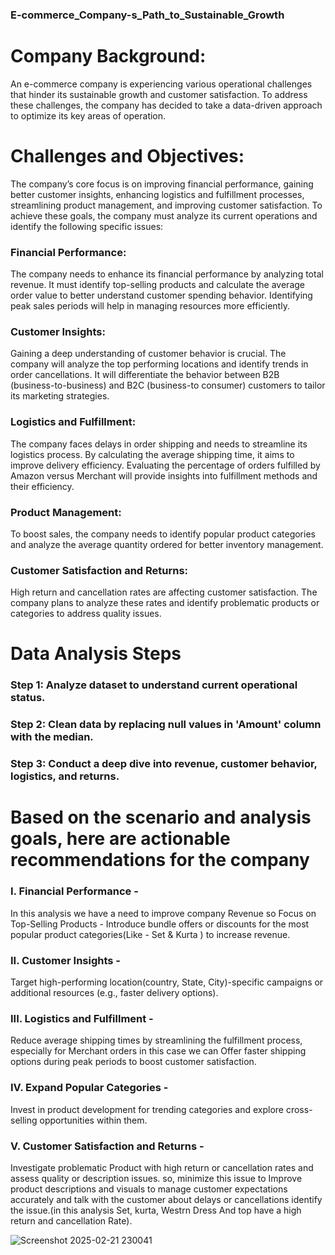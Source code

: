 ### E-commerce_Company-s_Path_to_Sustainable_Growth

# Company Background: 

An e-commerce company is experiencing various operational challenges that hinder its sustainable 
growth and customer satisfaction. To address these challenges, the company has decided to take a 
data-driven approach to optimize its key areas of operation.

# Challenges and Objectives: 

The company’s core focus is on improving financial performance, gaining better customer insights, 
enhancing logistics and fulfillment processes, streamlining product management, and improving 
customer satisfaction. To achieve these goals, the company must analyze its current operations and 
identify the following specific issues: 

### Financial Performance: 

The company needs to enhance its financial performance by analyzing total revenue. 
It must identify top-selling products and calculate the average order value to better understand 
customer spending behavior. 
Identifying peak sales periods will help in managing resources more efficiently. 

### Customer Insights:

Gaining a deep understanding of customer behavior is crucial. The company will analyze the top
performing locations and identify trends in order cancellations. 
It will differentiate the behavior between B2B (business-to-business) and B2C (business-to
consumer) customers to tailor its marketing strategies.

### Logistics and Fulfillment:

The company faces delays in order shipping and needs to streamline its logistics process. By 
calculating the average shipping time, it aims to improve delivery efficiency. 
Evaluating the percentage of orders fulfilled by Amazon versus Merchant will provide insights into 
fulfillment methods and their efficiency. 

### Product Management: 

To boost sales, the company needs to identify popular product categories and analyze the average 
quantity ordered for better inventory management. 

### Customer Satisfaction and Returns:

High return and cancellation rates are affecting customer satisfaction. The company plans to analyze 
these rates and identify problematic products or categories to address quality issues. 

# Data Analysis Steps

### Step 1: Analyze dataset to understand current operational status.
### Step 2: Clean data by replacing null values in 'Amount' column with the median.
### Step 3: Conduct a deep dive into revenue, customer behavior, logistics, and returns.

# Based on the scenario and analysis goals, here are actionable recommendations for the company

 ### I. Financial Performance -
 In this analysis we have a need to improve company Revenue so Focus on Top-Selling Products - Introduce bundle offers or discounts for the most popular product categories(Like - Set & Kurta ) to increase revenue.
 
 ### II. Customer Insights -
 Target high-performing location(country, State, City)-specific campaigns or additional resources (e.g., faster delivery options).
                           
 ### III. Logistics and Fulfillment - 
 Reduce average shipping times by streamlining the fulfillment process, especially for Merchant orders in this case we can Offer faster shipping options during peak periods to boost customer satisfaction.
 
 ### IV. Expand Popular Categories - 
 Invest in product development for trending categories and explore cross-selling opportunities within them.
 
###  V. Customer Satisfaction and Returns - 
Investigate problematic Product with high return or cancellation rates and assess quality or description issues. so, minimize this issue to Improve product descriptions and visuals to manage customer expectations accurately and talk with the customer about delays or cancellations identify the issue.(in this analysis Set, kurta, Westrn Dress And top have a high return and cancellation Rate).


![Screenshot 2025-02-21 230041](https://github.com/user-attachments/assets/d7976a38-268b-4b59-97d1-70fb6f7822b0)


                                                                     
